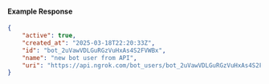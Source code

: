 <!-- Code generated for API Clients. DO NOT EDIT. -->

#### Example Response

```json
{
	"active": true,
	"created_at": "2025-03-18T22:20:33Z",
	"id": "bot_2uVawVDLGuRGzVuHxAs4S2FVWBx",
	"name": "new bot user from API",
	"uri": "https://api.ngrok.com/bot_users/bot_2uVawVDLGuRGzVuHxAs4S2FVWBx"
}
```

